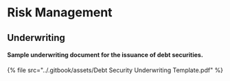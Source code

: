 # Risk Management

## Underwriting



#### Sample underwriting document for the issuance of debt securities.&#x20;

{% file src="../.gitbook/assets/Debt Security Underwriting Template.pdf" %}
